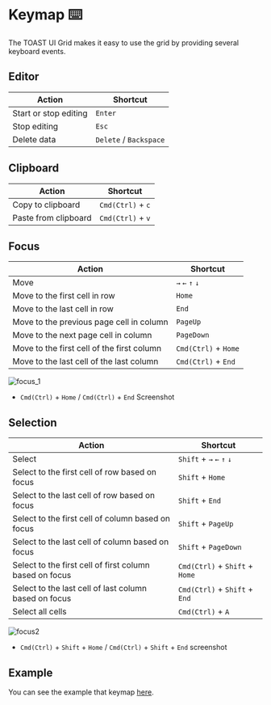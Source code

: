 # Keymap ⌨️

The TOAST UI Grid makes it easy to use the grid by providing several keyboard events.

## Editor

| Action | Shortcut |
| --- | --- |
| Start or stop editing | `Enter` |
| Stop editing | `Esc` |
| Delete data | `Delete` / `Backspace` |

## Clipboard

| Action | Shortcut |
| --- | --- |
| Copy to clipboard | `Cmd(Ctrl)` + `c` |
| Paste from clipboard | `Cmd(Ctrl)` + `v` |

## Focus

| Action | Shortcut |
| --- | --- |
| Move | `→` `←` `↑` `↓`|
| Move to the first cell in row | `Home`|
| Move to the last cell in row | `End`|
| Move to the previous page cell in column | `PageUp`|
| Move to the next page cell in column | `PageDown`|
| Move to the first cell of the first column | `Cmd(Ctrl)` + `Home`|
| Move to the last cell of the last column | `Cmd(Ctrl)` + `End`|


![focus_1](https://user-images.githubusercontent.com/35371660/59552260-91411d80-8fbf-11e9-95f6-d01bd796329b.gif)
* `Cmd(Ctrl)` + `Home` / `Cmd(Ctrl)` + `End` Screenshot

## Selection

| Action | Shortcut |
| --- | --- |
| Select | `Shift` + `→` `←` `↑` `↓` |
| Select to the first cell of row based on focus | `Shift` + `Home` |
| Select to the last cell of row based on focus | `Shift` + `End` |
| Select to the first cell of column based on focus | `Shift` + `PageUp` |
| Select to the last cell of column based on focus | `Shift` + `PageDown` |
| Select to the first cell of first column based on focus | `Cmd(Ctrl)` + `Shift` + `Home` |
| Select to the last cell of last column based on focus | `Cmd(Ctrl)` + `Shift` + `End` |
| Select all cells | `Cmd(Ctrl)` + `A` |

![focus2](https://user-images.githubusercontent.com/35371660/59552787-21826100-8fc6-11e9-8749-43aebf3e1eff.gif)
* `Cmd(Ctrl)` + `Shift` + `Home` / `Cmd(Ctrl)` + `Shift` + `End` screenshot

## Example

You can see the example that keymap [here](https://nhn.github.io/tui.grid/latest/tutorial-example01-basic).


